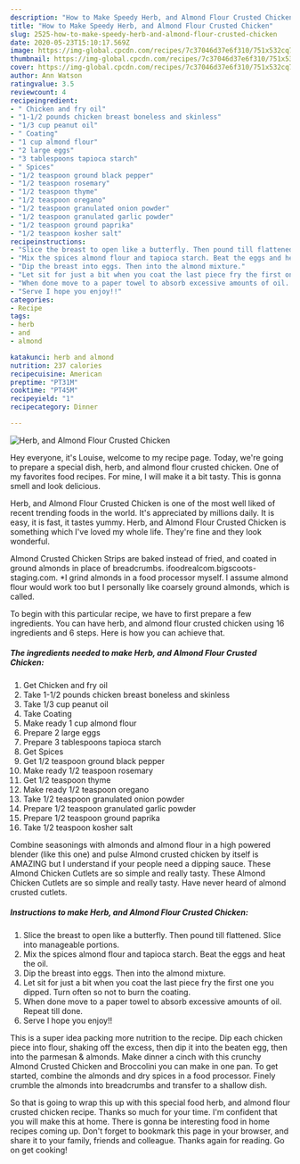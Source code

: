 ```yaml
---
description: "How to Make Speedy Herb, and Almond Flour Crusted Chicken"
title: "How to Make Speedy Herb, and Almond Flour Crusted Chicken"
slug: 2525-how-to-make-speedy-herb-and-almond-flour-crusted-chicken
date: 2020-05-23T15:10:17.569Z
image: https://img-global.cpcdn.com/recipes/7c37046d37e6f310/751x532cq70/herb-and-almond-flour-crusted-chicken-recipe-main-photo.jpg
thumbnail: https://img-global.cpcdn.com/recipes/7c37046d37e6f310/751x532cq70/herb-and-almond-flour-crusted-chicken-recipe-main-photo.jpg
cover: https://img-global.cpcdn.com/recipes/7c37046d37e6f310/751x532cq70/herb-and-almond-flour-crusted-chicken-recipe-main-photo.jpg
author: Ann Watson
ratingvalue: 3.5
reviewcount: 4
recipeingredient:
- " Chicken and fry oil"
- "1-1/2 pounds chicken breast boneless and skinless"
- "1/3 cup peanut oil"
- " Coating"
- "1 cup almond flour"
- "2 large eggs"
- "3 tablespoons tapioca starch"
- " Spices"
- "1/2 teaspoon ground black pepper"
- "1/2 teaspoon rosemary"
- "1/2 teaspoon thyme"
- "1/2 teaspoon oregano"
- "1/2 teaspoon granulated onion powder"
- "1/2 teaspoon granulated garlic powder"
- "1/2 teaspoon ground paprika"
- "1/2 teaspoon kosher salt"
recipeinstructions:
- "Slice the breast to open like a butterfly. Then pound till flattened. Slice into manageable portions."
- "Mix the spices almond flour and tapioca starch. Beat the eggs and heat the oil."
- "Dip the breast into eggs. Then into the almond mixture."
- "Let sit for just a bit when you coat the last piece fry the first one you dipped. Turn often so not to burn the coating."
- "When done move to a paper towel to absorb excessive amounts of oil. Repeat till done."
- "Serve I hope you enjoy!!"
categories:
- Recipe
tags:
- herb
- and
- almond

katakunci: herb and almond 
nutrition: 237 calories
recipecuisine: American
preptime: "PT31M"
cooktime: "PT45M"
recipeyield: "1"
recipecategory: Dinner

---
```



![Herb, and Almond Flour Crusted Chicken](https://img-global.cpcdn.com/recipes/7c37046d37e6f310/751x532cq70/herb-and-almond-flour-crusted-chicken-recipe-main-photo.jpg)

Hey everyone, it's Louise, welcome to my recipe page. Today, we're going to prepare a special dish, herb, and almond flour crusted chicken. One of my favorites food recipes. For mine, I will make it a bit tasty. This is gonna smell and look delicious.

Herb, and Almond Flour Crusted Chicken is one of the most well liked of recent trending foods in the world. It's appreciated by millions daily. It is easy, it is fast, it tastes yummy. Herb, and Almond Flour Crusted Chicken is something which I've loved my whole life. They're fine and they look wonderful.

Almond Crusted Chicken Strips are baked instead of fried, and coated in ground almonds in place of breadcrumbs. ifoodrealcom.bigscoots-staging.com. *I grind almonds in a food processor myself. I assume almond flour would work too but I personally like coarsely ground almonds, which is called.


To begin with this particular recipe, we have to first prepare a few ingredients. You can have herb, and almond flour crusted chicken using 16 ingredients and 6 steps. Here is how you can achieve that.

<!--inarticleads1-->

##### The ingredients needed to make Herb, and Almond Flour Crusted Chicken:

1. Get  Chicken and fry oil
1. Take 1-1/2 pounds chicken breast boneless and skinless
1. Take 1/3 cup peanut oil
1. Take  Coating
1. Make ready 1 cup almond flour
1. Prepare 2 large eggs
1. Prepare 3 tablespoons tapioca starch
1. Get  Spices
1. Get 1/2 teaspoon ground black pepper
1. Make ready 1/2 teaspoon rosemary
1. Get 1/2 teaspoon thyme
1. Make ready 1/2 teaspoon oregano
1. Take 1/2 teaspoon granulated onion powder
1. Prepare 1/2 teaspoon granulated garlic powder
1. Prepare 1/2 teaspoon ground paprika
1. Take 1/2 teaspoon kosher salt


Combine seasonings with almonds and almond flour in a high powered blender (like this one) and pulse Almond crusted chicken by itself is AMAZING but I understand if your people need a dipping sauce. These Almond Chicken Cutlets are so simple and really tasty. These Almond Chicken Cutlets are so simple and really tasty. Have never heard of almond crusted cutlets. 

<!--inarticleads2-->

##### Instructions to make Herb, and Almond Flour Crusted Chicken:

1. Slice the breast to open like a butterfly. Then pound till flattened. Slice into manageable portions.
1. Mix the spices almond flour and tapioca starch. Beat the eggs and heat the oil.
1. Dip the breast into eggs. Then into the almond mixture.
1. Let sit for just a bit when you coat the last piece fry the first one you dipped. Turn often so not to burn the coating.
1. When done move to a paper towel to absorb excessive amounts of oil. Repeat till done.
1. Serve I hope you enjoy!!


This is a super idea packing more nutrition to the recipe. Dip each chicken piece into flour, shaking off the excess, then dip it into the beaten egg, then into the parmesan &amp; almonds. Make dinner a cinch with this crunchy Almond Crusted Chicken and Broccolini you can make in one pan. To get started, combine the almonds and dry spices in a food processor. Finely crumble the almonds into breadcrumbs and transfer to a shallow dish. 

So that is going to wrap this up with this special food herb, and almond flour crusted chicken recipe. Thanks so much for your time. I'm confident that you will make this at home. There is gonna be interesting food in home recipes coming up. Don't forget to bookmark this page in your browser, and share it to your family, friends and colleague. Thanks again for reading. Go on get cooking!
